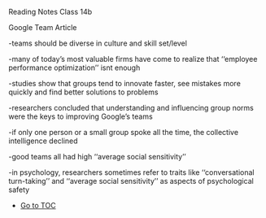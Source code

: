 Reading Notes Class 14b


Google Team Article

-teams should be diverse in culture and skill set/level

-many of today’s most valuable firms have come to realize that ‘‘employee performance optimization’’ isnt enough

-studies show that groups tend to innovate faster, see mistakes more quickly and find better solutions to problems

-researchers concluded that understanding and influencing group norms were the keys to improving Google’s teams

-if only one person or a small group spoke all the time, the collective intelligence declined

-good teams all had high ‘‘average social sensitivity’’

-in psychology, researchers sometimes refer to traits like ‘‘conversational turn-taking’’ and ‘‘average social sensitivity’’ as aspects of psychological safety 




- [Go to TOC](README.md)